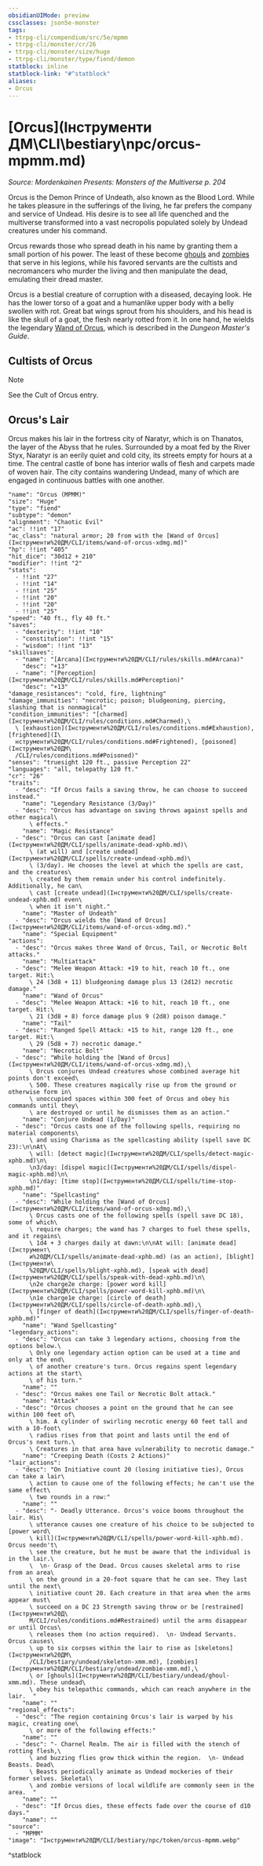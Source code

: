 ```yaml
---
obsidianUIMode: preview
cssclasses: json5e-monster
tags:
- ttrpg-cli/compendium/src/5e/mpmm
- ttrpg-cli/monster/cr/26
- ttrpg-cli/monster/size/huge
- ttrpg-cli/monster/type/fiend/demon
statblock: inline
statblock-link: "#^statblock"
aliases:
- Orcus
---
```

# [Orcus](Інструменти ДМ\CLI\bestiary\npc/orcus-mpmm.md)
*Source: Mordenkainen Presents: Monsters of the Multiverse p. 204*  

Orcus is the Demon Prince of Undeath, also known as the Blood Lord. While he takes pleasure in the sufferings of the living, he far prefers the company and service of Undead. His desire is to see all life quenched and the multiverse transformed into a vast necropolis populated solely by Undead creatures under his command.

Orcus rewards those who spread death in his name by granting them a small portion of his power. The least of these become [ghouls](Інструменти%20ДМ/CLI/bestiary/undead/ghoul-xmm.md) and [zombies](Інструменти%20ДМ/CLI/bestiary/undead/zombie-xmm.md) that serve in his legions, while his favored servants are the cultists and necromancers who murder the living and then manipulate the dead, emulating their dread master.

Orcus is a bestial creature of corruption with a diseased, decaying look. He has the lower torso of a goat and a humanlike upper body with a belly swollen with rot. Great bat wings sprout from his shoulders, and his head is like the skull of a goat, the flesh nearly rotted from it. In one hand, he wields the legendary [Wand of Orcus](Інструменти%20ДМ/CLI/items/wand-of-orcus-xdmg.md), which is described in the *Dungeon Master's Guide*.

## Cultists of Orcus

> [!note]
> See the Cult of Orcus entry.

## Orcus's Lair

Orcus makes his lair in the fortress city of Naratyr, which is on Thanatos, the layer of the Abyss that he rules. Surrounded by a moat fed by the River Styx, Naratyr is an eerily quiet and cold city, its streets empty for hours at a time. The central castle of bone has interior walls of flesh and carpets made of woven hair. The city contains wandering Undead, many of which are engaged in continuous battles with one another.

```statblock
"name": "Orcus (MPMM)"
"size": "Huge"
"type": "fiend"
"subtype": "demon"
"alignment": "Chaotic Evil"
"ac": !!int "17"
"ac_class": "natural armor; 20 from with the [Wand of Orcus](Інструменти%20ДМ/CLI/items/wand-of-orcus-xdmg.md)"
"hp": !!int "405"
"hit_dice": "30d12 + 210"
"modifier": !!int "2"
"stats":
  - !!int "27"
  - !!int "14"
  - !!int "25"
  - !!int "20"
  - !!int "20"
  - !!int "25"
"speed": "40 ft., fly 40 ft."
"saves":
  - "dexterity": !!int "10"
  - "constitution": !!int "15"
  - "wisdom": !!int "13"
"skillsaves":
  - "name": "[Arcana](Інструменти%20ДМ/CLI/rules/skills.md#Arcana)"
    "desc": "+13"
  - "name": "[Perception](Інструменти%20ДМ/CLI/rules/skills.md#Perception)"
    "desc": "+13"
"damage_resistances": "cold, fire, lightning"
"damage_immunities": "necrotic; poison; bludgeoning, piercing, slashing that is nonmagical"
"condition_immunities": "[charmed](Інструменти%20ДМ/CLI/rules/conditions.md#Charmed),\
  \ [exhaustion](Інструменти%20ДМ/CLI/rules/conditions.md#Exhaustion), [frightened](І\
  нструменти%20ДМ/CLI/rules/conditions.md#Frightened), [poisoned](Інструменти%20ДМ\
  /CLI/rules/conditions.md#Poisoned)"
"senses": "truesight 120 ft., passive Perception 22"
"languages": "all, telepathy 120 ft."
"cr": "26"
"traits":
  - "desc": "If Orcus fails a saving throw, he can choose to succeed instead."
    "name": "Legendary Resistance (3/Day)"
  - "desc": "Orcus has advantage on saving throws against spells and other magical\
      \ effects."
    "name": "Magic Resistance"
  - "desc": "Orcus can cast [animate dead](Інструменти%20ДМ/CLI/spells/animate-dead-xphb.md)\
      \ (at will) and [create undead](Інструменти%20ДМ/CLI/spells/create-undead-xphb.md)\
      \ (3/day). He chooses the level at which the spells are cast, and the creatures\
      \ created by them remain under his control indefinitely. Additionally, he can\
      \ cast [create undead](Інструменти%20ДМ/CLI/spells/create-undead-xphb.md) even\
      \ when it isn't night."
    "name": "Master of Undeath"
  - "desc": "Orcus wields the [Wand of Orcus](Інструменти%20ДМ/CLI/items/wand-of-orcus-xdmg.md)."
    "name": "Special Equipment"
"actions":
  - "desc": "Orcus makes three Wand of Orcus, Tail, or Necrotic Bolt attacks."
    "name": "Multiattack"
  - "desc": "Melee Weapon Attack: +19 to hit, reach 10 ft., one target. Hit:\
      \ 24 (3d8 + 11) bludgeoning damage plus 13 (2d12) necrotic damage."
    "name": "Wand of Orcus"
  - "desc": "Melee Weapon Attack: +16 to hit, reach 10 ft., one target. Hit:\
      \ 21 (3d8 + 8) force damage plus 9 (2d8) poison damage."
    "name": "Tail"
  - "desc": "Ranged Spell Attack: +15 to hit, range 120 ft., one target. Hit:\
      \ 29 (5d8 + 7) necrotic damage."
    "name": "Necrotic Bolt"
  - "desc": "While holding the [Wand of Orcus](Інструменти%20ДМ/CLI/items/wand-of-orcus-xdmg.md),\
      \ Orcus conjures Undead creatures whose combined average hit points don't exceed\
      \ 500. These creatures magically rise up from the ground or otherwise form in\
      \ unoccupied spaces within 300 feet of Orcus and obey his commands until they\
      \ are destroyed or until he dismisses them as an action."
    "name": "Conjure Undead (1/Day)"
  - "desc": "Orcus casts one of the following spells, requiring no material components\
      \ and using Charisma as the spellcasting ability (spell save DC 23):\n\nAt\
      \ will: [detect magic](Інструменти%20ДМ/CLI/spells/detect-magic-xphb.md)\n\
      \n3/day: [dispel magic](Інструменти%20ДМ/CLI/spells/dispel-magic-xphb.md)\n\
      \n1/day: [time stop](Інструменти%20ДМ/CLI/spells/time-stop-xphb.md)"
    "name": "Spellcasting"
  - "desc": "While holding the [Wand of Orcus](Інструменти%20ДМ/CLI/items/wand-of-orcus-xdmg.md),\
      \ Orcus casts one of the following spells (spell save DC 18), some of which\
      \ require charges; the wand has 7 charges to fuel these spells, and it regains\
      \ 1d4 + 3 charges daily at dawn:\n\nAt will: [animate dead](Інструмент\
      и%20ДМ/CLI/spells/animate-dead-xphb.md) (as an action), [blight](Інструменти\
      %20ДМ/CLI/spells/blight-xphb.md), [speak with dead](Інструменти%20ДМ/CLI/spells/speak-with-dead-xphb.md)\n\
      \n2e charge2e charge: [power word kill](Інструменти%20ДМ/CLI/spells/power-word-kill-xphb.md)\n\
      \n1e charge1e charge: [circle of death](Інструменти%20ДМ/CLI/spells/circle-of-death-xphb.md),\
      \ [finger of death](Інструменти%20ДМ/CLI/spells/finger-of-death-xphb.md)"
    "name": "Wand Spellcasting"
"legendary_actions":
  - "desc": "Orcus can take 3 legendary actions, choosing from the options below.\
      \ Only one legendary action option can be used at a time and only at the end\
      \ of another creature's turn. Orcus regains spent legendary actions at the start\
      \ of his turn."
    "name": ""
  - "desc": "Orcus makes one Tail or Necrotic Bolt attack."
    "name": "Attack"
  - "desc": "Orcus chooses a point on the ground that he can see within 100 feet of\
      \ him. A cylinder of swirling necrotic energy 60 feet tall and with a 10-foot\
      \ radius rises from that point and lasts until the end of Orcus's next turn.\
      \ Creatures in that area have vulnerability to necrotic damage."
    "name": "Creeping Death (Costs 2 Actions)"
"lair_actions":
  - "desc": "On Initiative count 20 (losing initiative ties), Orcus can take a lair\
      \ action to cause one of the following effects; he can't use the same effect\
      \ two rounds in a row:"
    "name": ""
  - "desc": "- Deadly Utterance. Orcus's voice booms throughout the lair. His\
      \ utterance causes one creature of his choice to be subjected to [power word\
      \ kill](Інструменти%20ДМ/CLI/spells/power-word-kill-xphb.md). Orcus needn't\
      \ see the creature, but he must be aware that the individual is in the lair.\
      \  \n- Grasp of the Dead. Orcus causes skeletal arms to rise from an area\
      \ on the ground in a 20-foot square that he can see. They last until the next\
      \ initiative count 20. Each creature in that area when the arms appear must\
      \ succeed on a DC 23 Strength saving throw or be [restrained](Інструменти%20Д\
      М/CLI/rules/conditions.md#Restrained) until the arms disappear or until Orcus\
      \ releases them (no action required).  \n- Undead Servants. Orcus causes\
      \ up to six corpses within the lair to rise as [skeletons](Інструменти%20ДМ\
      /CLI/bestiary/undead/skeleton-xmm.md), [zombies](Інструменти%20ДМ/CLI/bestiary/undead/zombie-xmm.md),\
      \ or [ghouls](Інструменти%20ДМ/CLI/bestiary/undead/ghoul-xmm.md). These undead\
      \ obey his telepathic commands, which can reach anywhere in the lair.  "
    "name": ""
"regional_effects":
  - "desc": "The region containing Orcus's lair is warped by his magic, creating one\
      \ or more of the following effects:"
    "name": ""
  - "desc": "- Charnel Realm. The air is filled with the stench of rotting flesh,\
      \ and buzzing flies grow thick within the region.  \n- Undead Beasts. Dead\
      \ Beasts periodically animate as Undead mockeries of their former selves. Skeletal\
      \ and zombie versions of local wildlife are commonly seen in the area.  "
    "name": ""
  - "desc": "If Orcus dies, these effects fade over the course of d10 days."
    "name": ""
"source":
  - "MPMM"
"image": "Інструменти%20ДМ/CLI/bestiary/npc/token/orcus-mpmm.webp"
```
^statblock